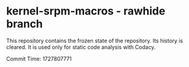 # kernel-srpm-macros - rawhide branch

This repository contains the frozen state of the repository.
Its history is cleared. It is used only for static code
analysis with Codacy.

Commit Time: 1727807771